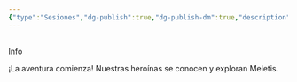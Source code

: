 ```yaml
---
{"type":"Sesiones","dg-publish":true,"dg-publish-dm":true,"description":"¡La aventura comienza! Nuestras heroínas se conocen y exploran Meletis.","permalink":"/sesiones/sesion-01/","dgPassFrontmatter":true}
---
```


<p><span><div data-callout-metadata="" data-callout-fold="" data-callout="info" class="callout node-insert-event"><div class="callout-title" dir="auto"><div class="callout-icon"><svg width="16" height="16"></svg></div><div class="callout-title-inner">Info</div></div><div class="callout-content">
<p dir="auto"> ¡La aventura comienza! Nuestras heroínas se conocen y exploran Meletis.</p>
</div></div></span></p>